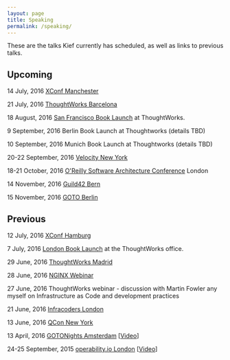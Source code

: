 ```yaml
---
layout: page
title: Speaking
permalink: /speaking/
---
```


These are the talks Kief currently has scheduled, as well as links to previous talks.

## Upcoming

14 July, 2016 [XConf Manchester](https://info.thoughtworks.com/Xconf-Manchester-2016.html)

21 July, 2016 [ThoughtWorks Barcelona](http://www.meetup.com/ThoughtWorks-Barcelona/events/232560002/?eventId=232560002)

18 August, 2016 [San Francisco Book Launch](https://info.thoughtworks.com/Infrastructure-As-Code-SF-Launch.html) at ThoughtWorks.

9 September, 2016 Berlin Book Launch at Thoughtworks (details TBD)

10 September, 2016 Munich Book Launch at Thoughtworks (details TBD)

20-22 September, 2016 [Velocity New York](http://conferences.oreilly.com/velocity/devops-web-performance-ny/public/schedule/detail/51192)

18-21 October, 2016 [O'Reilly Software Architecture Conference](http://conferences.oreilly.com/software-architecture/engineering-business-eu) London

14 November, 2016 [Guild42 Bern](http://guild42.ch/?p=622)

15 November, 2016 [GOTO Berlin](http://gotocon.com/berlin-2016/)


## Previous

12 July, 2016 [XConf Hamburg](https://info.thoughtworks.com/Xconf-hamburg-2016.html)

7 July, 2016 [London Book Launch](https://info.thoughtworks.com/Book-launch-infrastructure-as-code) at the ThoughtWorks office.

29 June, 2016 [ThoughtWorks Madrid](http://www.meetup.com/ThoughtWorks-Madrid/events/231646246)

28 June, 2016 [NGINX Webinar](https://www.nginx.com/resources/webinars/how-to-adopt-infrastructure-as-code/)

27 June, 2016 ThoughtWorks webinar - discussion with Martin Fowler any myself on Infrastructure as Code and development practices

21 June, 2016 [Infracoders London](http://www.meetup.com/Infracoders-London/events/231184765/)

13 June, 2016 [QCon New York](https://qconnewyork.com/ny2016/presentation/implementing-infrastructure-code)

13 April, 2016 [GOTONights Amsterdam](http://www.meetup.com/GOTO-Nights-Amsterdam/events/228863905/) [[Video](https://www.youtube.com/watch?v=Lifb3TovNtY)]

24-25 September, 2015 [operability.io London](http://operability.io/2015/) [[Video](https://www.youtube.com/watch?v=a4PuAkI7uGg)]


